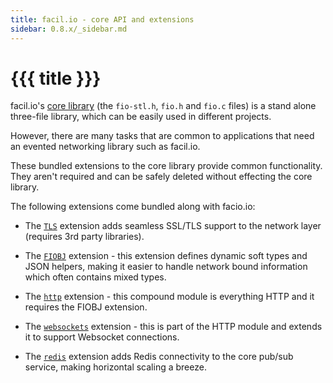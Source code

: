 ```yaml
---
title: facil.io - core API and extensions
sidebar: 0.8.x/_sidebar.md
---
```

# {{{ title }}}

facil.io's [core library](fio) (the `fio-stl.h`, `fio.h` and `fio.c` files) is a stand alone three-file library, which can be easily used in different projects.

However, there are many tasks that are common to applications that need an evented networking library such as facil.io.

These bundled extensions to the core library provide common functionality. They aren't required and can be safely deleted without effecting the core library.

The following extensions come bundled along with facio.io:

* The [`TLS`](fio_tls) extension adds seamless SSL/TLS support to the network layer (requires 3rd party libraries).

* The [`FIOBJ`](fiobj) extension - this extension defines dynamic soft types and JSON helpers, making it easier to handle network bound information which often contains mixed types.

* The [`http`](http) extension - this compound module is everything HTTP and it requires the FIOBJ extension.

* The [`websockets`](websockets) extension - this is part of the HTTP module and extends it to support Websocket connections.

* The [`redis`](redis) extension adds Redis connectivity to the core pub/sub service, making horizontal scaling a breeze.
